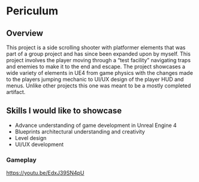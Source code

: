 #  Periculum

## Overview
This project is a side scrolling shooter with platformer elements that was part of a group project and has since been expanded upon by myself. This project involves the player moving through a “test facility” navigating traps and enemies to make it to the end and escape. The project showcases a wide variety of elements in UE4 from game physics with the changes made to the players jumping mechanic to UI/UX design of the player HUD and menus. Unlike other projects this one was meant to be a mostly completed artifact.

## Skills I would like to showcase

* Advance understanding of game development in Unreal Engine 4
* Blueprints architectural understanding and creativity
* Level design
* UI/UX development

### Gameplay
https://youtu.be/EdxJ39SN4pU


 
